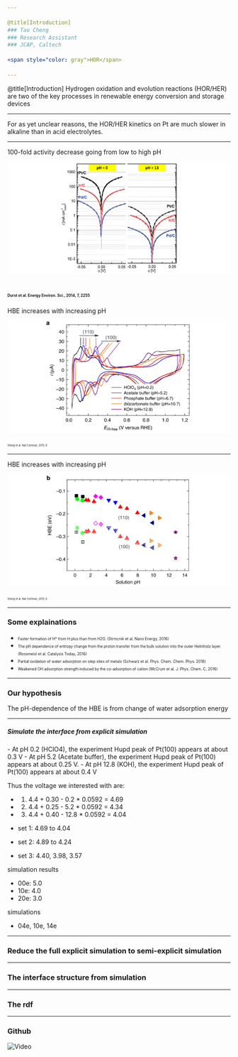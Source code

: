 ```yaml
---

@title[Introduction]
### Tao Cheng
### Research Assistant
### JCAP, Caltech

<span style="color: gray">HOR</span>

---
```


@title[Introduction]
Hydrogen oxidation and evolution reactions (HOR/HER) are two of the key processes in renewable energy conversion and storage devices

---
For as yet unclear reasons, the HOR/HER kinetics on Pt are much slower in alkaline than in acid electrolytes. 

---
100-fold activity decrease going from low to high pH

![](assets/f1.png)  

<span style="font-size: 0.4em">Durst et al. Energy Environ. Sci., 2014, 7, 2255</span>
---
HBE increases with increasing pH

![](assets/f3.png)  

<span style="font-size: 0.4em">Sheng et al.  Nat Commun, 2015, 6</span>

---
HBE increases with increasing pH

![](assets/f4.png)  

<span style="font-size: 0.4em">Sheng et al.  Nat Commun, 2015, 6</span>

---
### Some explainations
- <span style="font-size: 0.6em">Faster formation of H* from H plus than from H2O. (Strmcnik et al. Nano Energy, 2016) </span>
- <span style="font-size: 0.6em">The pH dependence of entropy change from the proton transfer from the bulk solution into the outer Helmholz layer. (Rossmeisl et al. Catalysis Today, 2016)</span>
- <span style="font-size: 0.6em">Partial oxidation of water adsorption on step sites of metals (Schwarz et al. Phys. Chem. Chem. Phys. 2016)</span>
- <span style="font-size: 0.6em">Weakened OH adsorption strength induced by the co-adsorption of cation (McCrum et al. J. Phys. Chem. C, 2016)</span>

---
### Our hypothesis
The pH-dependence of the HBE is from change of water adsorption energy

---
##### Simulate the interface from explicit simulation
<span style="font-size: 0.4 em">
- At pH 0.2 (HClO4), the experiment Hupd peak of Pt(100) appears at about 0.3 V
- At pH 5.2 (Acetate buffer), the experiment Hupd peak of Pt(100) appears at about 0.25 V.
- At pH 12.8 (KOH), the experiment Hupd peak of Pt(100) appears at about 0.4 V

Thus the voltage we interested with are:
- 1. 4.4 + 0.30 -  0.2 * 0.0592 = 4.69
- 2. 4.4 + 0.25 -  5.2 * 0.0592 = 4.34
- 3. 4.4 + 0.40 - 12.8 * 0.0592 = 4.04

- set 1: 4.69 to 4.04
- set 2: 4.89 to 4.24
- set 3: 4.40, 3.98, 3.57

simulation results
- 00e: 5.0
- 10e: 4.0
- 20e: 3.0

simulations
- 04e, 10e, 14e
</span>


---
### Reduce the full explicit simulation to semi-explicit simulation

---
### The interface structure from simulation

---
### The rdf 

---
### Github
![Video](https://www.youtube.com/embed/0fHY0tnDgkw)
